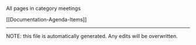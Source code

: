 All pages in category meetings

[[Documentation-Agenda-Items]] 

*****
NOTE: this file is automatically generated. Any edits will be overwritten.
